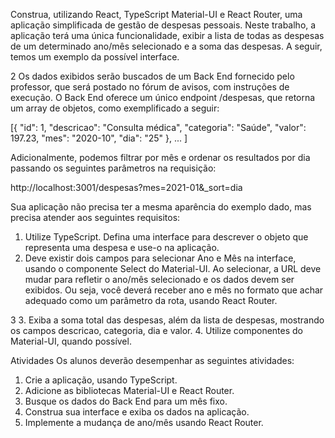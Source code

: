 Construa, utilizando React, TypeScript Material-UI e React Router, uma
aplicação simplificada de gestão de despesas pessoais. Neste trabalho, a
aplicação terá uma única funcionalidade, exibir a lista de todas as despesas
de um determinado ano/mês selecionado e a soma das despesas. A seguir,
temos um exemplo da possível interface.

2
Os dados exibidos serão buscados de um Back End fornecido pelo professor,
que será postado no fórum de avisos, com instruções de execução. O Back
End oferece um único endpoint /despesas, que retorna um array de objetos,
como exemplificado a seguir:

[{
"id": 1,
"descricao": "Consulta médica",
"categoria": "Saúde",
"valor": 197.23,
"mes": "2020-10",
"dia": "25"
},
...
]

Adicionalmente, podemos filtrar por mês e ordenar os resultados por dia
passando os seguintes parâmetros na requisição:

http://localhost:3001/despesas?mes=2021-01&_sort=dia

Sua aplicação não precisa ter a mesma aparência do exemplo dado, mas
precisa atender aos seguintes requisitos:
1. Utilize TypeScript. Defina uma interface para descrever o objeto que
representa uma despesa e use-o na aplicação.
2. Deve existir dois campos para selecionar Ano e Mês na interface, usando
o componente Select do Material-UI. Ao selecionar, a URL deve mudar
para refletir o ano/mês selecionado e os dados devem ser exibidos. Ou
seja, você deverá receber ano e mês no formato que achar adequado como
um parâmetro da rota, usando React Router.

3
3. Exiba a soma total das despesas, além da lista de despesas, mostrando os
campos descricao, categoria, dia e valor.
4. Utilize componentes do Material-UI, quando possível.

Atividades
Os alunos deverão desempenhar as seguintes atividades:
1. Crie a aplicação, usando TypeScript.
2. Adicione as bibliotecas Material-UI e React Router.
3. Busque os dados do Back End para um mês fixo.
4. Construa sua interface e exiba os dados na aplicação.
5. Implemente a mudança de ano/mês usando React Router.
